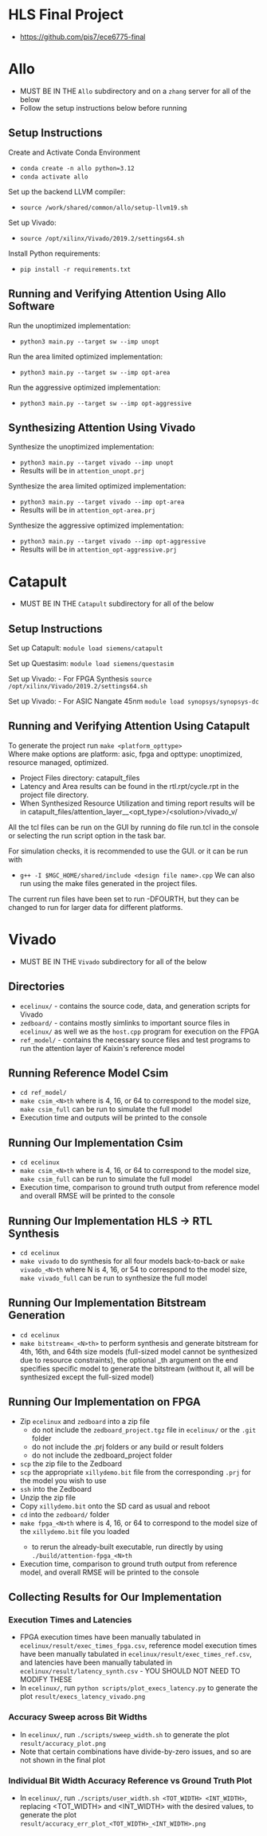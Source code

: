 # HLS Final Project
- https://github.com/pis7/ece6775-final

# Allo
- MUST BE IN THE `Allo` subdirectory and on a `zhang` server for all of the below
- Follow the setup instructions below before running

## Setup Instructions
Create and Activate Conda Environment <br>
- `conda create -n allo python=3.12`
- `conda activate allo`

Set up the backend LLVM compiler:
- `source /work/shared/common/allo/setup-llvm19.sh`

Set up Vivado:
- `source /opt/xilinx/Vivado/2019.2/settings64.sh`

Install Python requirements:
- `pip install -r requirements.txt`

## Running and Verifying Attention Using Allo Software
Run the unoptimized implementation:
- `python3 main.py --target sw --imp unopt`

Run the area limited optimized implementation:
- `python3 main.py --target sw --imp opt-area`

Run the aggressive optimized implementation:
- `python3 main.py --target sw --imp opt-aggressive`

## Synthesizing Attention Using Vivado
Synthesize the unoptimized implementation:
- `python3 main.py --target vivado --imp unopt`
- Results will be in `attention_unopt.prj`

Synthesize the area limited optimized implementation:
- `python3 main.py --target vivado --imp opt-area`
- Results will be in `attention_opt-area.prj`

Synthesize the aggressive optimized implementation:
- `python3 main.py --target vivado --imp opt-aggressive`
- Results will be in `attention_opt-aggressive.prj`

# Catapult

- MUST BE IN THE `Catapult` subdirectory for all of the below
  
## Setup Instructions

Set up Catapult:
`module load siemens/catapult`

Set up Questasim:
`module load siemens/questasim`

Set up Vivado: - For FPGA Synthesis
`source /opt/xilinx/Vivado/2019.2/settings64.sh`

Set up Vivado: - For ASIC Nangate 45nm
`module load synopsys/synopsys-dc`

## Running and Verifying Attention Using Catapult
To generate the project run 
`make <platform_opttype>` <br>
Where make options are platform: asic, fpga and opttype: unoptimized, resource managed, optimized. 
- Project Files directory: catapult_files
- Latency and Area results can be found in the rtl.rpt/cycle.rpt in the project file directory.
- When Synthesized Resource Utilization and timing report results will be in catapult_files/attention_layer_<PLATFORM>_<opt_type>/\<solution\>/vivado_v/

All the tcl files can be run on the GUI by running do file run.tcl in the console or selecting the run script option in the task bar. 

For simulation checks, it is recommended to use the GUI. or it can be run with 
- `g++ -I $MGC_HOME/shared/include <design file name>.cpp`
We can also run using the make files generated in the project files. <br>

The current run files have been set to run -DFOURTH, but they can be changed to run for larger data for different platforms. <br>

# Vivado
- MUST BE IN THE `Vivado` subdirectory for all of the below

## Directories
- `ecelinux/` - contains the source code, data, and generation scripts for Vivado
- `zedboard/` - contains mostly simlinks to important source files in `ecelinux/` as well we as the `host.cpp` program for execution on the FPGA
- `ref_model/` - contains the necessary source files and test programs to run the attention layer of Kaixin's reference model

## Running Reference Model Csim
- `cd ref_model/`
- `make csim_<N>th` where <N> is 4, 16, or 64 to correspond to the model size, `make csim_full` can be run to simulate the full model
- Execution time and outputs will be printed to the console

## Running Our Implementation Csim
- `cd ecelinux`
- `make csim_<N>th` where <N> is 4, 16, or 64 to correspond to the model size, `make csim_full` can be run to simulate the full model
- Execution time, comparison to ground truth output from reference model and overall RMSE will be printed to the console

## Running Our Implementation HLS -> RTL Synthesis
- `cd ecelinux`
- `make vivado` to do synthesis for all four models back-to-back or `make vivado_<N>th` where N is 4, 16, or 54 to correspond to the model size, `make vivado_full` can be run to synthesize the full model

## Running Our Implementation Bitstream Generation
- `cd ecelinux`
- `make bitstream<_<N>th>` to perform synthesis and generate bitstream for 4th, 16th, and 64th size models (full-sized model cannot be synthesized due to resource constraints), the optional _<N>th argument on the end specifies specific model to generate the bitstream (without it, all will be synthesized except the full-sized model)

## Running Our Implementation on FPGA
- Zip `ecelinux` and `zedboard` into a zip file
   + do not include the `zedboard_project.tgz` file in `ecelinux/` or the `.git` folder
   + do not include the .prj folders or any build or result folders
   + do not include the zedboard_project folder
- `scp` the zip file to the Zedboard
- `scp` the appropriate `xillydemo.bit` file from the corresponding `.prj` for the model you wish to use
- `ssh` into the Zedboard
- Unzip the zip file
- Copy `xillydemo.bit` onto the SD card as usual and reboot
- `cd` into the `zedboard/` folder
- `make fpga_<N>th` where <N> is 4, 16, or 64 to correspond to the model size of the `xillydemo.bit` file you loaded
   + to rerun the already-built executable, run directly by using `./build/attention-fpga_<N>th`
- Execution time, comparison to ground truth output from reference model, and overall RMSE will be printed to the console

## Collecting Results for Our Implementation

### Execution Times and Latencies
- FPGA execution times have been manually tabulated in `ecelinux/result/exec_times_fpga.csv`, reference model execution times have been manually tabulated in `ecelinux/result/exec_times_ref.csv`, and latencies have been manually tabulated in `ecelinux/result/latency_synth.csv` - YOU SHOULD NOT NEED TO MODIFY THESE
- In `ecelinux/`, run `python scripts/plot_execs_latency.py` to generate the plot `result/execs_latency_vivado.png`

### Accuracy Sweep across Bit Widths
- In `ecelinux/`, run `./scripts/sweep_width.sh` to generate the plot `result/accuracy_plot.png`
- Note that certain combinations have divide-by-zero issues, and so are not shown in the final plot

### Individual Bit Width Accuracy Reference vs Ground Truth Plot
- In `ecelinux/`, run `./scripts/user_width.sh <TOT_WIDTH> <INT_WIDTH>`, replacing <TOT_WIDTH> and <INT_WIDTH> with the desired values, to generate the plot `result/accuracy_err_plot_<TOT_WIDTH>_<INT_WIDTH>.png`
